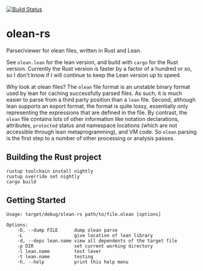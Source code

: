 [![Build Status](https://travis-ci.org/cipher1024/olean-rs.svg?branch=master)](https://travis-ci.org/cipher1024/olean-rs)

# olean-rs
Parser/viewer for olean files, written in Rust and Lean.

See `olean.lean` for the lean version, and build with `cargo` for the Rust version. Currently the Rust version is faster by a factor of a hundred or so, so I don't know if I will continue to keep the Lean version up to speed.

Why look at olean files? The `olean` file format is an unstable binary format used by lean for caching successfully parsed files. As such, it is much easier to parse from a third party position than a `lean` file. Second, although lean supports an export format, the format is quite lossy, essentially only representing the expressions that are defined in the file. By contrast, the `olean` file contains lots of other information like notation declarations, attributes, `protected` status and namespace locations (which are not accessible through lean metaprogramming), and VM code. So `olean` parsing is the first step to a number of other processing or analysis passes.

## Building the Rust project

```shell
rustup toolchain install nightly
rustup override set nightly
cargo build
```

## Getting Started

```
Usage: target/debug/olean-rs path/to/file.olean [options]

Options:
    -D, --dump FILE      dump olean parse
    -L                   give location of lean library
    -d, --deps lean.name view all dependents of the target file
    -p DIR               set current working directory
    -l lean.name         test lexer
    -t lean.name         testing
    -h, --help           print this help menu
```
